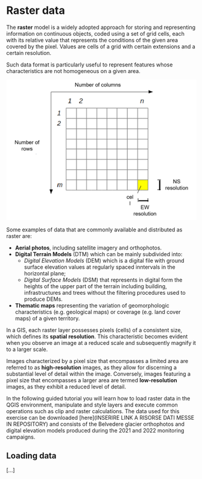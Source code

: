 # Raster data

The **raster** model is a widely adopted approach for storing and representing information on continuous objects, coded using a set of grid cells, each with its relative value that represents the conditions of the given area covered by the pixel. Values are cells of a grid with certain extensions and a certain resolution.

Such data format is particularly useful to represent features whose characteristics are not homogeneous on a given area.

![Raster model primitives](../assets/img/module4/raster-model-primitive.png "Raster model primitives")

Some examples of data that are commonly available and distributed as raster are:

* **Aerial photos**, including satellite imagery and orthophotos.
* **Digital Terrain Models** (DTM) which can be mainly subdivided into:
    * *Digital Elevation Models* (DEM) which is a digital file with ground surface elevation values at regularly spaced inntervals in the horizontal plane;
    * *Digital Surface Models* (DSM) that represents in digital form the heights of the upper part of the terrain including building, infrastructures and trees without the filtering procedures used to produce DEMs.
* **Thematic maps** representing the variation of geomorphologic characteristics (e.g. geological maps) or coverage (e.g. land cover maps) of a given territory.

In a GIS, each raster layer possesses pixels (cells) of a consistent size, which defines its **spatial resolution**. This characteristic becomes evident when you observe an image at a reduced scale and subsequently magnify it to a larger scale.

Images characterized by a pixel size that encompasses a limited area are referred to as **high-resolution** images, as they allow for discerning a substantial level of detail within the image. Conversely, images featuring a pixel size that encompasses a larger area are termed **low-resolution** images, as they exhibit a reduced level of detail.

In the following guided tutorial you will learn how to load raster data in the QGIS environment, manipulate and style layers and execute common operations such as clip and raster calculations. The data used for this exercise can be downloaded [here](INSERIRE LINK A RISORSE DATI MESSE IN REPOSITORY) and consists of the Belvedere glacier orthophotos and digital elevation models produced during the 2021 and 2022 monitoring campaigns.

## Loading data

[...]